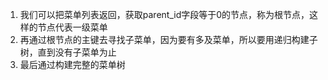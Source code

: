 


1. 我们可以把菜单列表返回，获取parent_id字段等于0的节点，称为根节点，这样的节点代表一级菜单
2. 再通过根节点的主键去寻找子菜单，因为要有多及菜单，所以要用递归构建子树，直到没有子菜单为止
3. 最后通过构建完整的菜单树




